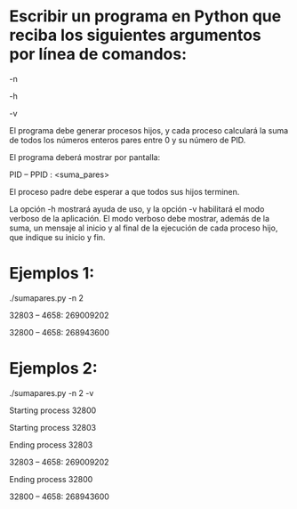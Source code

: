 # Escribir un programa en Python que reciba los siguientes argumentos por línea de comandos:

  -n <numero>

  -h

  -v

El programa debe generar <numero> procesos hijos, y cada proceso calculará la suma de todos los números enteros pares entre 0 y su número de PID.

El programa deberá mostrar por pantalla:

PID – PPID : <suma_pares>

El proceso padre debe esperar a que todos sus hijos terminen.

La opción -h mostrará ayuda de uso, y la opción -v habilitará el modo verboso de la aplicación. El modo verboso debe mostrar, además de la suma, un mensaje al inicio y al final de la ejecución de cada proceso hijo, que indique su inicio y fin.

# Ejemplos 1:

  ./sumapares.py -n 2

  32803 – 4658: 269009202

  32800 – 4658: 268943600

# Ejemplos 2:

  ./sumapares.py -n 2 -v

  Starting process 32800

  Starting process 32803

  Ending process 32803

  32803 – 4658: 269009202

  Ending process 32800

  32800 – 4658: 268943600